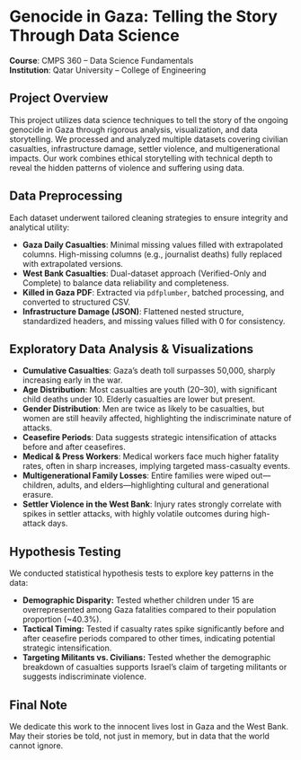 # Genocide in Gaza: Telling the Story Through Data Science

**Course**: CMPS 360 – Data Science Fundamentals  
**Institution**: Qatar University – College of Engineering  

## Project Overview

This project utilizes data science techniques to tell the story of the ongoing genocide in Gaza through rigorous analysis, visualization, and data storytelling. We processed and analyzed multiple datasets covering civilian casualties, infrastructure damage, settler violence, and multigenerational impacts. Our work combines ethical storytelling with technical depth to reveal the hidden patterns of violence and suffering using data.

## Data Preprocessing

Each dataset underwent tailored cleaning strategies to ensure integrity and analytical utility:

- **Gaza Daily Casualties**: Minimal missing values filled with extrapolated columns. High-missing columns (e.g., journalist deaths) fully replaced with extrapolated versions.
- **West Bank Casualties**: Dual-dataset approach (Verified-Only and Complete) to balance data reliability and completeness.
- **Killed in Gaza PDF**: Extracted via `pdfplumber`, batched processing, and converted to structured CSV.
- **Infrastructure Damage (JSON)**: Flattened nested structure, standardized headers, and missing values filled with 0 for consistency.

## Exploratory Data Analysis & Visualizations

- **Cumulative Casualties**: Gaza’s death toll surpasses 50,000, sharply increasing early in the war.
- **Age Distribution**: Most casualties are youth (20–30), with significant child deaths under 10. Elderly casualties are lower but present.
- **Gender Distribution**: Men are twice as likely to be casualties, but women are still heavily affected, highlighting the indiscriminate nature of attacks.
- **Ceasefire Periods**: Data suggests strategic intensification of attacks before and after ceasefires.
- **Medical & Press Workers**: Medical workers face much higher fatality rates, often in sharp increases, implying targeted mass-casualty events.
- **Multigenerational Family Losses**: Entire families were wiped out—children, adults, and elders—highlighting cultural and generational erasure.
- **Settler Violence in the West Bank**: Injury rates strongly correlate with spikes in settler attacks, with highly volatile outcomes during high-attack days.

## Hypothesis Testing

We conducted statistical hypothesis tests to explore key patterns in the data:

- **Demographic Disparity:** Tested whether children under 15 are overrepresented among Gaza fatalities compared to their population proportion (~40.3%).
- **Tactical Timing:** Tested if casualty rates spike significantly before and after ceasefire periods compared to other times, indicating potential strategic intensification. 
- **Targeting Militants vs. Civilians:** Tested whether the demographic breakdown of casualties supports Israel’s claim of targeting militants or suggests indiscriminate violence. 

## Final Note
We dedicate this work to the innocent lives lost in Gaza and the West Bank. May their stories be told, not just in memory, but in data that the world cannot ignore.



